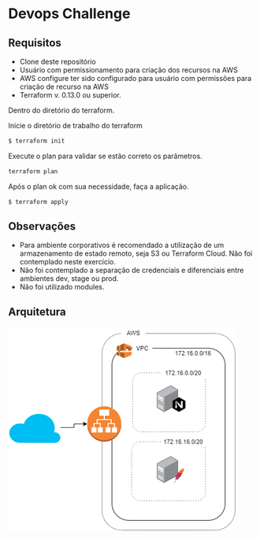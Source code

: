 # Devops Challenge

## Requisitos

 - Clone deste repositório
 - Usuário com permissionamento para criação dos recursos na AWS
 - AWS configure ter sido configurado para usuário com permissões para criação de recurso na AWS
 - Terraform v. 0.13.0 ou superior.

Dentro do diretório do terraform.

Inicie o diretório de trabalho do terraform

```bash
$ terraform init
```

Execute o plan para validar se estão correto os parâmetros.

```bash
terraform plan
```

Após o plan ok com sua necessidade, faça a aplicação.

```bash
$ terraform apply
```

## Observações

- Para ambiente corporativos é recomendado a utilização de um armazenamento de estado remoto, seja S3 ou Terraform Cloud. Não foi contemplado neste exercício.
- Não foi contemplado a separação de credenciais e diferenciais entre ambientes dev, stage ou prod.
- Não foi utilizado modules.

## Arquitetura

![Arquitetura](imags/../imgs/arch.png)